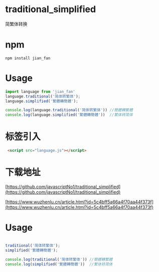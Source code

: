 # traditional_simplified
简繁体转换


# npm

```shell
npm install jian_fan
```
# Usage

```js
import language from 'jian_fan'
language.traditional('简体转繁体');
language.simplified('繁體轉簡體');

console.log(language.traditional('简体转繁体')) //簡體轉繁體
console.log(language.simplified('繁體轉簡體'))  //繁体转简体
```


# 标签引入
```html
 <script src="language.js"></script>
```
# 下载地址
[https://github.com/javascriptNo1/traditional_simplified](https://github.com/javascriptNo1/traditional_simplified)

[https://www.wuzhenlu.cn/article.html?id=5c4bff5a66a4f70aa44f373f](https://www.wuzhenlu.cn/article.html?id=5c4bff5a66a4f70aa44f373f)

# Usage
```js

traditional('简体转繁体');
simplified('繁體轉簡體');

console.log(traditional('简体转繁体')) //簡體轉繁體
console.log(simplified('繁體轉簡體'))  //繁体转简体
```
